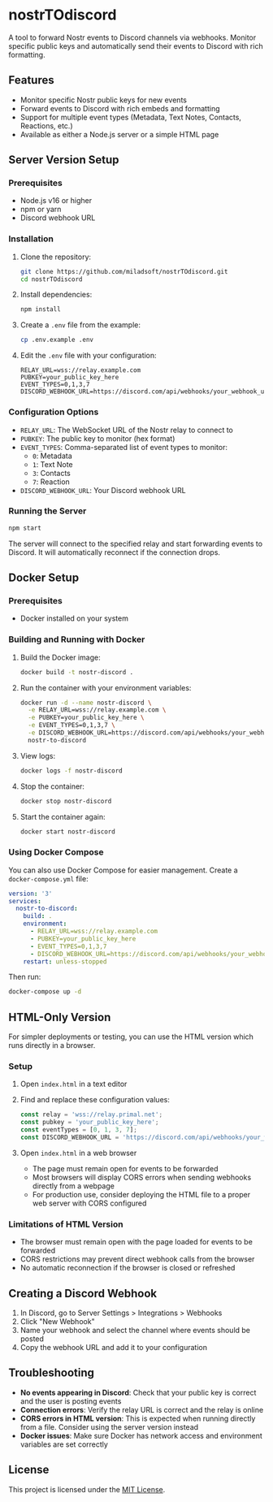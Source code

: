# nostrTOdiscord

A tool to forward Nostr events to Discord channels via webhooks. Monitor specific public keys and automatically send their events to Discord with rich formatting.

## Features

- Monitor specific Nostr public keys for new events
- Forward events to Discord with rich embeds and formatting
- Support for multiple event types (Metadata, Text Notes, Contacts, Reactions, etc.)
- Available as either a Node.js server or a simple HTML page

## Server Version Setup

### Prerequisites

- Node.js v16 or higher
- npm or yarn
- Discord webhook URL

### Installation

1. Clone the repository:
   ```bash
   git clone https://github.com/miladsoft/nostrTOdiscord.git
   cd nostrTOdiscord
   ```

2. Install dependencies:
   ```bash
   npm install
   ```

3. Create a `.env` file from the example:
   ```bash
   cp .env.example .env
   ```

4. Edit the `.env` file with your configuration:
   ```
   RELAY_URL=wss://relay.example.com
   PUBKEY=your_public_key_here
   EVENT_TYPES=0,1,3,7
   DISCORD_WEBHOOK_URL=https://discord.com/api/webhooks/your_webhook_url
   ```

### Configuration Options

- `RELAY_URL`: The WebSocket URL of the Nostr relay to connect to
- `PUBKEY`: The public key to monitor (hex format)
- `EVENT_TYPES`: Comma-separated list of event types to monitor:
  - `0`: Metadata
  - `1`: Text Note
  - `3`: Contacts
  - `7`: Reaction
- `DISCORD_WEBHOOK_URL`: Your Discord webhook URL

### Running the Server

```bash
npm start
```

The server will connect to the specified relay and start forwarding events to Discord. It will automatically reconnect if the connection drops.

## Docker Setup

### Prerequisites

- Docker installed on your system

### Building and Running with Docker

1. Build the Docker image:
   ```bash
   docker build -t nostr-discord .
   ```

2. Run the container with your environment variables:
   ```bash
   docker run -d --name nostr-discord \
     -e RELAY_URL=wss://relay.example.com \
     -e PUBKEY=your_public_key_here \
     -e EVENT_TYPES=0,1,3,7 \
     -e DISCORD_WEBHOOK_URL=https://discord.com/api/webhooks/your_webhook_url \
     nostr-to-discord
   ```

3. View logs:
   ```bash
   docker logs -f nostr-discord
   ```

4. Stop the container:
   ```bash
   docker stop nostr-discord
   ```

5. Start the container again:
   ```bash
   docker start nostr-discord
   ```

### Using Docker Compose

You can also use Docker Compose for easier management. Create a `docker-compose.yml` file:

```yaml
version: '3'
services:
  nostr-to-discord:
    build: .
    environment:
      - RELAY_URL=wss://relay.example.com
      - PUBKEY=your_public_key_here
      - EVENT_TYPES=0,1,3,7
      - DISCORD_WEBHOOK_URL=https://discord.com/api/webhooks/your_webhook_url
    restart: unless-stopped
```

Then run:
```bash
docker-compose up -d
```

## HTML-Only Version

For simpler deployments or testing, you can use the HTML version which runs directly in a browser.

### Setup

1. Open `index.html` in a text editor
2. Find and replace these configuration values:
   ```javascript
   const relay = 'wss://relay.primal.net';
   const pubkey = 'your_public_key_here';
   const eventTypes = [0, 1, 3, 7];
   const DISCORD_WEBHOOK_URL = 'https://discord.com/api/webhooks/your_webhook_url';
   ```

3. Open `index.html` in a web browser
   - The page must remain open for events to be forwarded
   - Most browsers will display CORS errors when sending webhooks directly from a webpage
   - For production use, consider deploying the HTML file to a proper web server with CORS configured

### Limitations of HTML Version

- The browser must remain open with the page loaded for events to be forwarded
- CORS restrictions may prevent direct webhook calls from the browser
- No automatic reconnection if the browser is closed or refreshed

## Creating a Discord Webhook

1. In Discord, go to Server Settings > Integrations > Webhooks
2. Click "New Webhook"
3. Name your webhook and select the channel where events should be posted
4. Copy the webhook URL and add it to your configuration

## Troubleshooting

- **No events appearing in Discord**: Check that your public key is correct and the user is posting events
- **Connection errors**: Verify the relay URL is correct and the relay is online
- **CORS errors in HTML version**: This is expected when running directly from a file. Consider using the server version instead
- **Docker issues**: Make sure Docker has network access and environment variables are set correctly

## License

This project is licensed under the [MIT License](LICENSE).
